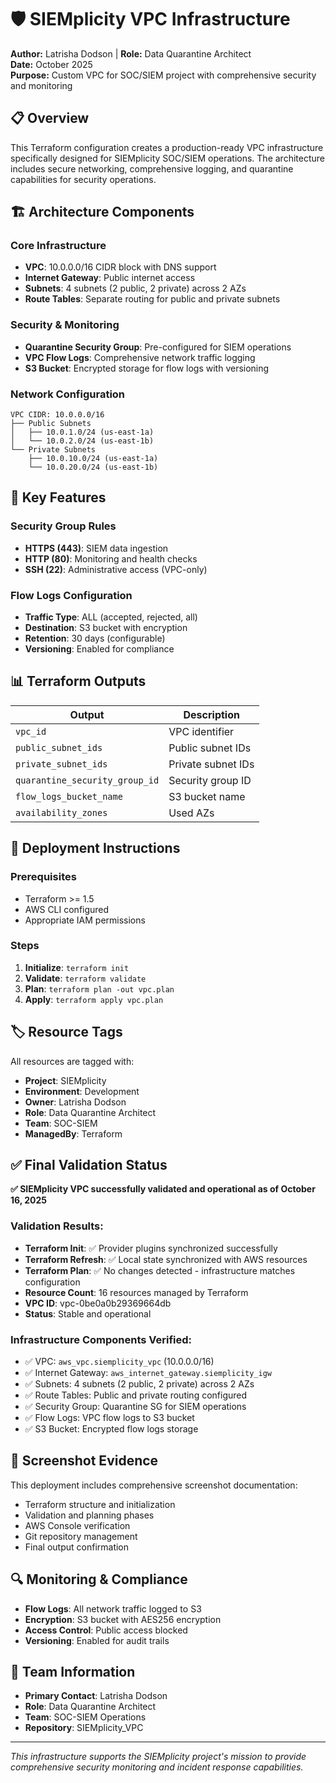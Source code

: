 # 🛡️ SIEMplicity VPC Infrastructure

**Author:** Latrisha Dodson | **Role:** Data Quarantine Architect  
**Date:** October 2025  
**Purpose:** Custom VPC for SOC/SIEM project with comprehensive security and monitoring

## 📋 Overview

This Terraform configuration creates a production-ready VPC infrastructure specifically designed for SIEMplicity SOC/SIEM operations. The architecture includes secure networking, comprehensive logging, and quarantine capabilities for security operations.

## 🏗️ Architecture Components

### Core Infrastructure
- **VPC**: 10.0.0.0/16 CIDR block with DNS support
- **Internet Gateway**: Public internet access
- **Subnets**: 4 subnets (2 public, 2 private) across 2 AZs
- **Route Tables**: Separate routing for public and private subnets

### Security & Monitoring
- **Quarantine Security Group**: Pre-configured for SIEM operations
- **VPC Flow Logs**: Comprehensive network traffic logging
- **S3 Bucket**: Encrypted storage for flow logs with versioning

### Network Configuration
```
VPC CIDR: 10.0.0.0/16
├── Public Subnets
│   ├── 10.0.1.0/24 (us-east-1a)
│   └── 10.0.2.0/24 (us-east-1b)
└── Private Subnets
    ├── 10.0.10.0/24 (us-east-1a)
    └── 10.0.20.0/24 (us-east-1b)
```

## 🔧 Key Features

### Security Group Rules
- **HTTPS (443)**: SIEM data ingestion
- **HTTP (80)**: Monitoring and health checks
- **SSH (22)**: Administrative access (VPC-only)

### Flow Logs Configuration
- **Traffic Type**: ALL (accepted, rejected, all)
- **Destination**: S3 bucket with encryption
- **Retention**: 30 days (configurable)
- **Versioning**: Enabled for compliance

## 📊 Terraform Outputs

| Output | Description |
|--------|-------------|
| `vpc_id` | VPC identifier |
| `public_subnet_ids` | Public subnet IDs |
| `private_subnet_ids` | Private subnet IDs |
| `quarantine_security_group_id` | Security group ID |
| `flow_logs_bucket_name` | S3 bucket name |
| `availability_zones` | Used AZs |

## 🚀 Deployment Instructions

### Prerequisites
- Terraform >= 1.5
- AWS CLI configured
- Appropriate IAM permissions

### Steps
1. **Initialize**: `terraform init`
2. **Validate**: `terraform validate`
3. **Plan**: `terraform plan -out vpc.plan`
4. **Apply**: `terraform apply vpc.plan`

## 🏷️ Resource Tags

All resources are tagged with:
- **Project**: SIEMplicity
- **Environment**: Development
- **Owner**: Latrisha Dodson
- **Role**: Data Quarantine Architect
- **Team**: SOC-SIEM
- **ManagedBy**: Terraform

## ✅ Final Validation Status

**✅ SIEMplicity VPC successfully validated and operational as of October 16, 2025**

### Validation Results:
- **Terraform Init**: ✅ Provider plugins synchronized successfully
- **Terraform Refresh**: ✅ Local state synchronized with AWS resources  
- **Terraform Plan**: ✅ No changes detected - infrastructure matches configuration
- **Resource Count**: 16 resources managed by Terraform
- **VPC ID**: vpc-0be0a0b29369664db
- **Status**: Stable and operational

### Infrastructure Components Verified:
- ✅ VPC: `aws_vpc.siemplicity_vpc` (10.0.0.0/16)
- ✅ Internet Gateway: `aws_internet_gateway.siemplicity_igw`
- ✅ Subnets: 4 subnets (2 public, 2 private) across 2 AZs
- ✅ Route Tables: Public and private routing configured
- ✅ Security Group: Quarantine SG for SIEM operations
- ✅ Flow Logs: VPC flow logs to S3 bucket
- ✅ S3 Bucket: Encrypted flow logs storage

## 📸 Screenshot Evidence

This deployment includes comprehensive screenshot documentation:
- Terraform structure and initialization
- Validation and planning phases
- AWS Console verification
- Git repository management
- Final output confirmation

## 🔍 Monitoring & Compliance

- **Flow Logs**: All network traffic logged to S3
- **Encryption**: S3 bucket with AES256 encryption
- **Access Control**: Public access blocked
- **Versioning**: Enabled for audit trails

## 👥 Team Information

- **Primary Contact**: Latrisha Dodson
- **Role**: Data Quarantine Architect
- **Team**: SOC-SIEM Operations
- **Repository**: SIEMplicity_VPC

---

*This infrastructure supports the SIEMplicity project's mission to provide comprehensive security monitoring and incident response capabilities.*
